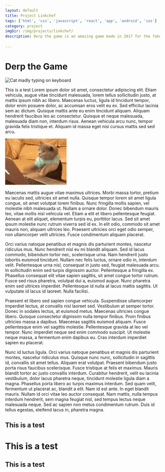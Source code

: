 ```yaml
---
layout: default
title: Project Linkchef
tags: ['html', 'css', 'javascript', 'react', 'app', 'android', 'ios']
category: project
imgDir: /img/projects/linkchef/
description: Derp the game is an amazing game made in 2017 for the fake game jam that doesn't exist. This is just a template for the games discription so don't take this to seriously. I could use lorem ipsum but this is more fun. Welp I need more lines so the quick brown fox jumped over the lazy dog.

---
```



Derp the Game
==============

![Cat madly typing on keyboard](/portfolio/ld37/splash.png)

This is a test 
Lorem ipsum dolor sit amet, consectetur adipiscing elit. Etiam vehicula, augue vitae tincidunt malesuada, lorem tellus sollicitudin justo, at mattis ipsum nibh ac libero. Maecenas luctus, ligula id tincidunt tempor, dolor enim posuere dolor, ac accumsan eros velit eu ex. Sed efficitur lacinia sem ac dictum. Quisque mattis ante eu enim tincidunt aliquam. Aliquam hendrerit faucibus leo ac consectetur. Quisque et neque malesuada, malesuada diam non, interdum risus. Aenean vehicula arcu nunc, tempor gravida felis tristique et. Aliquam id massa eget nisi cursus mattis sed sed arcu.

  ![Cat madly typing on keyboard](/img/404-cat.gif)

Maecenas mattis augue vitae maximus ultrices. Morbi massa tortor, pretium eu iaculis sed, ultricies sit amet nulla. Quisque tempor lorem sit amet ligula congue, sit amet volutpat lorem finibus. Nunc fringilla mollis sapien, vel molestie nibh malesuada ut. Nullam a ornare dolor. Donec bibendum mauris leo, vitae mollis nisl vehicula vel. Etiam a elit et libero pellentesque feugiat. Aenean at elit aliquet, elementum turpis eu, porttitor lacus. Sed sit amet ipsum molestie nunc rutrum viverra sed id ex. In elit odio, commodo sit amet mauris non, aliquam ultrices leo. Praesent ultricies orci eget odio semper, non ullamcorper velit ultricies. Fusce condimentum aliquam placerat.

Orci varius natoque penatibus et magnis dis parturient montes, nascetur ridiculus mus. Nunc hendrerit nisl eu mi blandit aliquam. Sed id lacus commodo, bibendum tortor nec, scelerisque urna. Nam hendrerit justo lobortis euismod tincidunt. Nullam nec felis luctus, ornare odio in, interdum velit. Pellentesque urna nisl, consequat in justo sed, feugiat malesuada arcu. In sollicitudin enim sed turpis dignissim auctor. Pellentesque a fringilla ex. Phasellus consequat elit vitae sapien sagittis, sit amet congue tortor rutrum. Fusce sed risus pharetra, volutpat dui a, euismod augue. Nunc pharetra enim sed ultrices imperdiet. Pellentesque id nulla at lacus mattis sagittis. Ut vulputate id lacus id laoreet. Nulla facilisi.

Praesent et libero sed sapien congue vehicula. Suspendisse ullamcorper imperdiet lectus, at convallis nisl laoreet sed. Vestibulum at semper tortor. Donec in sodales lectus, at euismod metus. Maecenas ultricies congue libero. Quisque consectetur dignissim nulla tempor finibus. Proin finibus ultricies massa a dapibus. Maecenas sagittis euismod aliquam. Fusce pellentesque enim vel sagittis molestie. Pellentesque gravida at leo vel tempor. Nunc imperdiet neque sed enim commodo suscipit. Ut molestie neque massa, a fermentum enim dapibus eu. Cras interdum imperdiet sapien eu placerat.




Nunc id luctus ligula. Orci varius natoque penatibus et magnis dis parturient montes, nascetur ridiculus mus. Quisque nunc nunc, sollicitudin in sagittis id, convallis sit amet tellus. Aliquam erat volutpat. Praesent bibendum justo porta risus faucibus scelerisque. Fusce tristique at felis et maximus. Mauris blandit tortor ac justo convallis interdum. Curabitur hendrerit, velit eu lacinia vestibulum, dolor lacus pharetra neque, tincidunt molestie ligula diam a magna. Phasellus porta libero ac turpis maximus interdum. Sed quam velit, fermentum ut placerat ac, blandit a elit. Nam id est ante. In eget blandit mauris. Nullam id orci vitae leo auctor consequat. Nam mattis, nulla tempus interdum hendrerit, sem magna feugiat nisl, sed tempus lectus neque malesuada neque. Sed ac sapien non metus condimentum rutrum. Duis id tellus egestas, eleifend lacus in, pharetra magna.

This is a test
--------------



# This is a test
## This is a test
